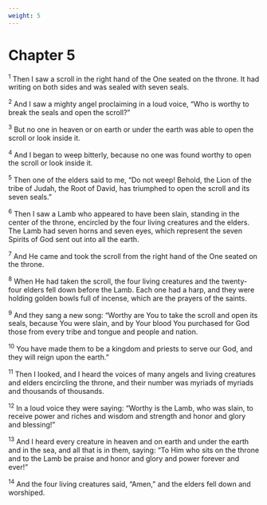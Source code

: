 ```yaml
---
weight: 5
---
```


# Chapter 5

<sup>1</sup> Then I saw a scroll in the right hand of the One seated on the throne. It had writing on both sides and was sealed with seven seals. 

<sup>2</sup> And I saw a mighty angel proclaiming in a loud voice, “Who is worthy to break the seals and open the scroll?” 

<sup>3</sup> But no one in heaven or on earth or under the earth was able to open the scroll or look inside it. 

<sup>4</sup> And I began to weep bitterly, because no one was found worthy to open the scroll or look inside it. 

<sup>5</sup> Then one of the elders said to me, “Do not weep! Behold, the Lion of the tribe of Judah, the Root of David, has triumphed to open the scroll and its seven seals.” 

<sup>6</sup> Then I saw a Lamb who appeared to have been slain, standing in the center of the throne, encircled by the four living creatures and the elders. The Lamb had seven horns and seven eyes, which represent the seven Spirits of God sent out into all the earth. 

<sup>7</sup> And He came and took the scroll from the right hand of the One seated on the throne. 

<sup>8</sup> When He had taken the scroll, the four living creatures and the twenty-four elders fell down before the Lamb. Each one had a harp, and they were holding golden bowls full of incense, which are the prayers of the saints. 

<sup>9</sup> And they sang a new song: “Worthy are You to take the scroll and open its seals, because You were slain, and by Your blood You purchased for God those from every tribe and tongue and people and nation. 

<sup>10</sup> You have made them to be a kingdom and priests to serve our God, and they will reign upon the earth.” 

<sup>11</sup> Then I looked, and I heard the voices of many angels and living creatures and elders encircling the throne, and their number was myriads of myriads and thousands of thousands. 

<sup>12</sup> In a loud voice they were saying: “Worthy is the Lamb, who was slain, to receive power and riches and wisdom and strength and honor and glory and blessing!” 

<sup>13</sup> And I heard every creature in heaven and on earth and under the earth and in the sea, and all that is in them, saying: “To Him who sits on the throne and to the Lamb be praise and honor and glory and power forever and ever!” 

<sup>14</sup> And the four living creatures said, “Amen,” and the elders fell down and worshiped. 


